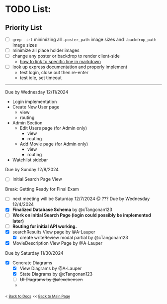 # TODO List:
## Priority List
- [ ] `grep -irl` minimizing all `.poster_path` image sizes and `.backdrop_path` image sizes
- [ ] minimize all place holder images
- [ ] change any poster or backdrop to render client-side
  - [how to link to specific line in markdown](/docs/plan/TODO.md?plain=1#L3)
- [ ] look up express documentation and properly implement
  - test login, close out then re-enter
  - test idle, set timeout




---
Due by Wednesday 12/11/2024
- Login implementation
- Create New User page
  - view
  - routing
- Admin Section
  - Edit Users page (for Admin only)
    - view
    - routing
  - Add Movie page (for Admin only)
    - view
    - routing
- Watchlist sidebar

Due by Sunday 12/8/2024
- [ ] Initial Search Page View 

Break: Getting Ready for Final Exam
- [ ] next meeting will be Saturday 12/7/2024 @ ???
Due by Wednesday 12/4/2024 
- [x] **Finalized Database Schema** by @cTangonan123
- [ ] **Work on initial Search Page (login could possibly be implemented later)**
- [ ] **Routing for initial API working.**
- [x] searchResults View page by @A-Lauper
  - [x] create writeReview modal partial by @cTangonan123
- [x] MovieDescription View Page by @A-Lauper

Due by Saturday 11/30/2024
- [x] Generate Diagrams
  - [x] View Diagrams by @A-Lauper
  - [x] State Diagrams by @cTangonan123
  - [ ] ~~UI Diagrams by @alexcbensen~~

  - 

<sub>\< [Back to Docs](/docs/README.md)</sub>
<sub>\<\< [Back to Main Page](/README.md)</sub>